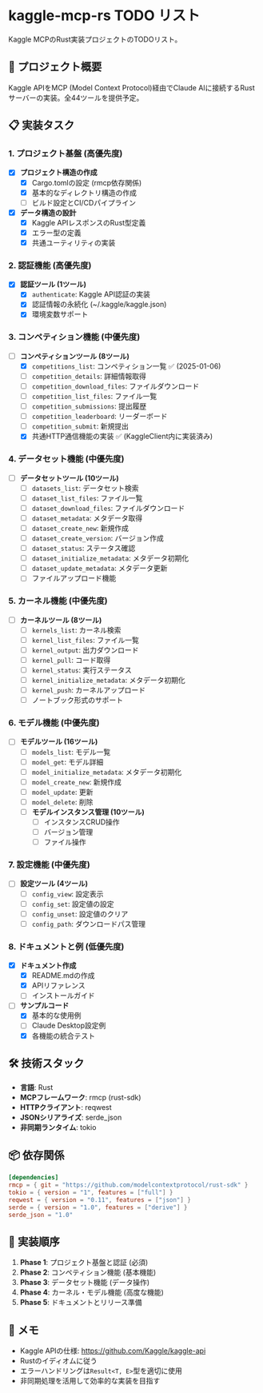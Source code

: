 # kaggle-mcp-rs TODO リスト

Kaggle MCPのRust実装プロジェクトのTODOリスト。

## 🎯 プロジェクト概要

Kaggle APIをMCP (Model Context Protocol)経由でClaude AIに接続するRustサーバーの実装。全44ツールを提供予定。

## 📋 実装タスク

### 1. プロジェクト基盤 (高優先度)

- [x] **プロジェクト構造の作成**
  - [x] Cargo.tomlの設定 (rmcp依存関係)
  - [x] 基本的なディレクトリ構造の作成
  - [ ] ビルド設定とCI/CDパイプライン

- [x] **データ構造の設計**
  - [x] Kaggle APIレスポンスのRust型定義
  - [x] エラー型の定義
  - [x] 共通ユーティリティの実装

### 2. 認証機能 (高優先度)

- [x] **認証ツール (1ツール)**
  - [x] `authenticate`: Kaggle API認証の実装
  - [x] 認証情報の永続化 (~/.kaggle/kaggle.json)
  - [x] 環境変数サポート

### 3. コンペティション機能 (中優先度)

- [ ] **コンペティションツール (8ツール)**
  - [x] `competitions_list`: コンペティション一覧 ✅ (2025-01-06)
  - [ ] `competition_details`: 詳細情報取得
  - [ ] `competition_download_files`: ファイルダウンロード
  - [ ] `competition_list_files`: ファイル一覧
  - [ ] `competition_submissions`: 提出履歴
  - [ ] `competition_leaderboard`: リーダーボード
  - [ ] `competition_submit`: 新規提出
  - [x] 共通HTTP通信機能の実装 ✅ (KaggleClient内に実装済み)

### 4. データセット機能 (中優先度)

- [ ] **データセットツール (10ツール)**
  - [ ] `datasets_list`: データセット検索
  - [ ] `dataset_list_files`: ファイル一覧
  - [ ] `dataset_download_files`: ファイルダウンロード
  - [ ] `dataset_metadata`: メタデータ取得
  - [ ] `dataset_create_new`: 新規作成
  - [ ] `dataset_create_version`: バージョン作成
  - [ ] `dataset_status`: ステータス確認
  - [ ] `dataset_initialize_metadata`: メタデータ初期化
  - [ ] `dataset_update_metadata`: メタデータ更新
  - [ ] ファイルアップロード機能

### 5. カーネル機能 (中優先度)

- [ ] **カーネルツール (8ツール)**
  - [ ] `kernels_list`: カーネル検索
  - [ ] `kernel_list_files`: ファイル一覧
  - [ ] `kernel_output`: 出力ダウンロード
  - [ ] `kernel_pull`: コード取得
  - [ ] `kernel_status`: 実行ステータス
  - [ ] `kernel_initialize_metadata`: メタデータ初期化
  - [ ] `kernel_push`: カーネルアップロード
  - [ ] ノートブック形式のサポート

### 6. モデル機能 (中優先度)

- [ ] **モデルツール (16ツール)**
  - [ ] `models_list`: モデル一覧
  - [ ] `model_get`: モデル詳細
  - [ ] `model_initialize_metadata`: メタデータ初期化
  - [ ] `model_create_new`: 新規作成
  - [ ] `model_update`: 更新
  - [ ] `model_delete`: 削除
  - [ ] **モデルインスタンス管理 (10ツール)**
    - [ ] インスタンスCRUD操作
    - [ ] バージョン管理
    - [ ] ファイル操作

### 7. 設定機能 (中優先度)

- [ ] **設定ツール (4ツール)**
  - [ ] `config_view`: 設定表示
  - [ ] `config_set`: 設定値の設定
  - [ ] `config_unset`: 設定値のクリア
  - [ ] `config_path`: ダウンロードパス管理

### 8. ドキュメントと例 (低優先度)

- [x] **ドキュメント作成**
  - [x] README.mdの作成
  - [x] APIリファレンス
  - [ ] インストールガイド

- [ ] **サンプルコード**
  - [x] 基本的な使用例
  - [ ] Claude Desktop設定例
  - [x] 各機能の統合テスト

## 🛠️ 技術スタック

- **言語**: Rust
- **MCPフレームワーク**: rmcp (rust-sdk)
- **HTTPクライアント**: reqwest
- **JSONシリアライズ**: serde_json
- **非同期ランタイム**: tokio

## 📦 依存関係

```toml
[dependencies]
rmcp = { git = "https://github.com/modelcontextprotocol/rust-sdk" }
tokio = { version = "1", features = ["full"] }
reqwest = { version = "0.11", features = ["json"] }
serde = { version = "1.0", features = ["derive"] }
serde_json = "1.0"
```

## 🚀 実装順序

1. **Phase 1**: プロジェクト基盤と認証 (必須)
2. **Phase 2**: コンペティション機能 (基本機能)
3. **Phase 3**: データセット機能 (データ操作)
4. **Phase 4**: カーネル・モデル機能 (高度な機能)
5. **Phase 5**: ドキュメントとリリース準備

## 📝 メモ

- Kaggle APIの仕様: https://github.com/Kaggle/kaggle-api
- Rustのイディオムに従う
- エラーハンドリングは`Result<T, E>`型を適切に使用
- 非同期処理を活用して効率的な実装を目指す
